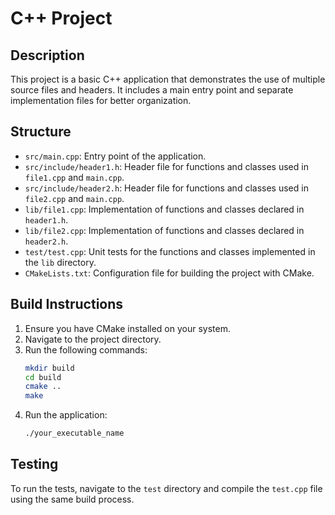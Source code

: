 # C++ Project

## Description
This project is a basic C++ application that demonstrates the use of multiple source files and headers. It includes a main entry point and separate implementation files for better organization.

## Structure
- `src/main.cpp`: Entry point of the application.
- `src/include/header1.h`: Header file for functions and classes used in `file1.cpp` and `main.cpp`.
- `src/include/header2.h`: Header file for functions and classes used in `file2.cpp` and `main.cpp`.
- `lib/file1.cpp`: Implementation of functions and classes declared in `header1.h`.
- `lib/file2.cpp`: Implementation of functions and classes declared in `header2.h`.
- `test/test.cpp`: Unit tests for the functions and classes implemented in the `lib` directory.
- `CMakeLists.txt`: Configuration file for building the project with CMake.

## Build Instructions
1. Ensure you have CMake installed on your system.
2. Navigate to the project directory.
3. Run the following commands:
   ```bash
   mkdir build
   cd build
   cmake ..
   make
   ```
4. Run the application:
   ```bash
   ./your_executable_name
   ```

## Testing
To run the tests, navigate to the `test` directory and compile the `test.cpp` file using the same build process.